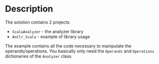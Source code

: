 # Description
The solution contains 2 projects:
- `ScalaAnalyzer` - the analyzer library
- `Antlr_Scala` - example of library usage

The example contains all the code necessary to manipulate the operands/operations. You basically only need the `Operands` and `Operations` dictionaries of the `Analyzer` class.